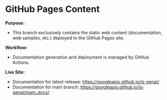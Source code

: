 # GitHub Pages Content

**Purpose:** 

* This branch exclusively contains the static web content (documentation, web samples, etc.) deployed to the GitHub Pages site.

**Workflow:**

* Documentation generation and deployment is managed by GitHub Actions.

**Live Site:** 

* Documentation for latest release: https://googleapis.github.io/js-genai/
* Documentation for main branch: https://googleapis.github.io/js-genai/main_docs/
